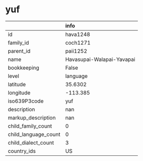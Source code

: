 # yuf
|                      | info                      |
|:---------------------|:--------------------------|
| id                   | hava1248                  |
| family_id            | coch1271                  |
| parent_id            | paii1252                  |
| name                 | Havasupai-Walapai-Yavapai |
| bookkeeping          | False                     |
| level                | language                  |
| latitude             | 35.6302                   |
| longitude            | -113.385                  |
| iso639P3code         | yuf                       |
| description          | nan                       |
| markup_description   | nan                       |
| child_family_count   | 0                         |
| child_language_count | 0                         |
| child_dialect_count  | 3                         |
| country_ids          | US                        |